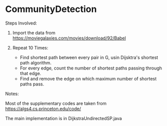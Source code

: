 # CommunityDetection

Steps Involved:

1. Import the data from https://moviegalaxies.com/movies/download/92/Babel

2. Repeat 10 Times:
    - Find shortest path between every pair in G, usin Dijsktra's shortest path algorithm.
    - For every edge, count the number of shortest paths passing through that edge.
    - Find and remove the edge on which maximum number of shortest paths pass.
   
Notes:

Most of the supplementary codes are taken from https://algs4.cs.princeton.edu/code/

The main implementation is in DijkstraUndirectedSP.java

